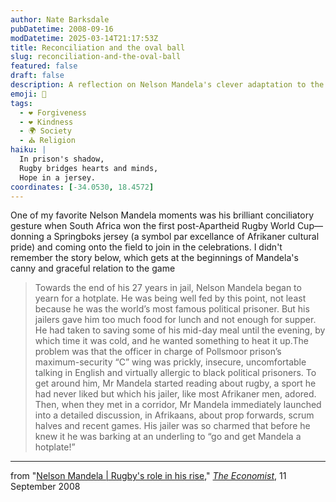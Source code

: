 ```yaml
---
author: Nate Barksdale
pubDatetime: 2008-09-16
modDatetime: 2025-03-14T21:17:53Z
title: Reconciliation and the oval ball
slug: reconciliation-and-the-oval-ball
featured: false
draft: false
description: A reflection on Nelson Mandela's clever adaptation to the challenges of prison life through his unexpected engagement with rugby.
emoji: 🤝
tags:
  - ❤️ Forgiveness
  - ❤️ Kindness
  - 🌍 Society
  - ⛪ Religion
haiku: |
  In prison's shadow,  
  Rugby bridges hearts and minds,  
  Hope in a jersey.
coordinates: [-34.0530, 18.4572]
---
```


One of my favorite Nelson Mandela moments was his brilliant conciliatory gesture when South Africa won the first post-Apartheid Rugby World Cup—donning a Springboks jersey (a symbol par excellance of Afrikaner cultural pride) and coming onto the field to join in the celebrations. I didn't remember the story below, which gets at the beginnings of Mandela's canny and graceful relation to the game

> Towards the end of his 27 years in jail, Nelson Mandela began to yearn for a hotplate. He was being well fed by this point, not least because he was the world’s most famous political prisoner. But his jailers gave him too much food for lunch and not enough for supper. He had taken to saving some of his mid-day meal until the evening, by which time it was cold, and he wanted something to heat it up.The problem was that the officer in charge of Pollsmoor prison’s maximum-security “C” wing was prickly, insecure, uncomfortable talking in English and virtually allergic to black political prisoners. To get around him, Mr Mandela started reading about rugby, a sport he had never liked but which his jailer, like most Afrikaner men, adored. Then, when they met in a corridor, Mr Mandela immediately launched into a detailed discussion, in Afrikaans, about prop forwards, scrum halves and recent games. His jailer was so charmed that before he knew it he was barking at an underling to “go and get Mandela a hotplate!”

---

from "[Nelson Mandela | Rugby's role in his rise](http://www.economist.com/books/displaystory.cfm?story_id=12202525)," [_The Economist_](http://www.economist.com/), 11 September 2008
